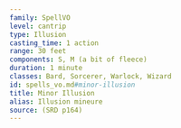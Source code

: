 ```yaml
---
family: SpellVO
level: cantrip
type: Illusion
casting_time: 1 action
range: 30 feet
components: S, M (a bit of fleece)
duration: 1 minute
classes: Bard, Sorcerer, Warlock, Wizard
id: spells_vo.md#minor-illusion
title: Minor Illusion
alias: Illusion mineure
source: (SRD p164)
---
```


